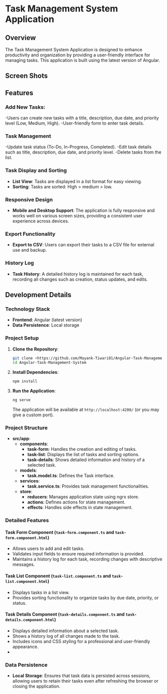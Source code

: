 # Task Management System Application

## Overview

The Task Management System Application is designed to enhance productivity and organization by providing a user-friendly interface for managing tasks. This application is built using the latest version of Angular.
## Screen Shots




## Features

### Add New Tasks:
-Users can create new tasks with a title, description, due date, and priority level (Low, Medium, High).
-User-friendly form to enter task details.

### Task Management
-Update task status (To-Do, In-Progress, Completed).
-Edit task details such as title, description, due date, and priority level.
-Delete tasks from the list.


### Task Display and Sorting
- **List View**: Tasks are displayed in a list format for easy viewing.
- **Sorting**: Tasks are sorted: High > medium > low.
### Responsive Design
- **Mobile and Desktop Support**: The application is fully responsive and works well on various screen sizes, providing a consistent user experience across devices.

### Export Functionality
- **Export to CSV**: Users can export their tasks to a CSV file for external use and backup.

### History Log
- **Task History**: A detailed history log is maintained for each task, recording all changes such as creation, status updates, and edits.

## Development Details

### Technology Stack
- **Frontend**: Angular (latest version)
- **Data Persistence**: Local storage

### Project Setup

1. **Clone the Repository**:
    ```bash
    git clone <https://github.com/Mayank-Tiwari01/Angular-Task-Management-System.git>
    cd Angular-Task-Management-System
    ```

2. **Install Dependencies**:
    ```bash
    npm install
    ```

3. **Run the Application**:
    ```bash
    ng serve
    ```

    The application will be available at `http://localhost:4200/` (or you may give a custom port).

### Project Structure

- **src/app**:
  - **components**:
    - **task-form**: Handles the creation and editing of tasks.
    - **task-list**: Displays the list of tasks and sorting options.
    - **task-details**: Shows detailed information and history of a selected task.
  - **models**:
    - **task.model.ts**: Defines the Task interface.
  - **services**:
    - **task.service.ts**: Provides task management functionalities.
  - **store**:
    - **reducers**: Manages application state using ngrx store.
    - **actions**: Defines actions for state management.
    - **effects**: Handles side effects in state management.

### Detailed Features

#### Task Form Component (`task-form.component.ts` and `task-form.component.html`)
- Allows users to add and edit tasks.
- Validates input fields to ensure required information is provided.
- Maintains a history log for each task, recording changes with descriptive messages.

#### Task List Component (`task-list.component.ts` and `task-list.component.html`)
- Displays tasks in a list view.
- Provides sorting functionality to organize tasks by due date, priority, or status.

#### Task Details Component (`task-details.component.ts` and `task-details.component.html`)
- Displays detailed information about a selected task.
- Shows a history log of all changes made to the task.
- Includes icons and CSS styling for a professional and user-friendly appearance.
- 
### Data Persistence
- **Local Storage**: Ensures that task data is persisted across sessions, allowing users to retain their tasks even after refreshing the browser or closing the application.

